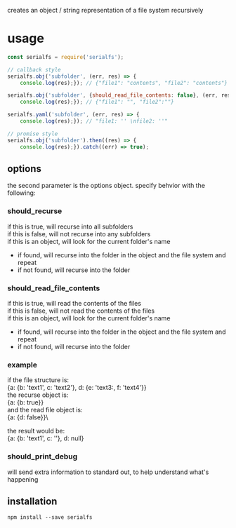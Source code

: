 creates an object / string representation of a file system recursively

# usage

```javascript
const serialfs = require('serialfs');

// callback style
serialfs.obj('subfolder', (err, res) => {
    console.log(res);}); // {"file1": "contents", "file2": "contents"}

serialfs.obj('subfolder', {should_read_file_contents: false}, (err, res) => {
    console.log(res);}); // {"file1": "", "file2":""}

serialfs.yaml('subfolder', (err, res) => {
    console.log(res);}); // "file1: '' \nfile2: ''"

// promise style
serialfs.obj('subfolder').then((res) => {
    console.log(res);}).catch((err) => true);
```

## options

the second parameter is the options object. specify behvior with the following:

### should_recurse

if this is true, will recurse into all subfolders\
if this is false, will not recurse into any subfolders\
if this is an object, will look for the current folder's name
- if found, will recurse into the folder in the object and the file system and repeat
- if not found, will recurse into the folder

### should_read_file_contents

if this is true, will read the contents of the files\
if this is false, will not read the contents of the files\
if this is an object, will look for the current folder's name
- if found, will recurse into the folder in the object and the file system and repeat
- if not found, will recurse into the folder

### example
if the file structure is:\
{a: {b: 'text1', c: 'text2'}, d: {e: 'text3:, f: 'text4'}}\
the recurse object is:\
{a: {b: true}}\
and the read file object is:\
{a: {d: false}}\

the result would be:\
{a: {b: 'text1', c: ''}, d: null}

### should_print_debug

will send extra information to standard out, to help understand what's happening

## installation

```shell
npm install --save serialfs
```

